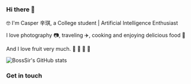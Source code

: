 ### Hi there 👋

 🤓 I'm Casper 辛琪, a College student | Artificial Intelligence Enthusiast
 
   I love photography 📷, traveling ✈️, cooking and enjoying delicious food 🥘 
 
   And I love fruit very much. 🍎 🍓 🥭 🥝
 
 ![BossSir's GitHub stats](https://github-readme-stats.vercel.app/api?username=anuraghazra&theme=dark&show_icons=true)
 ### Get in touch
